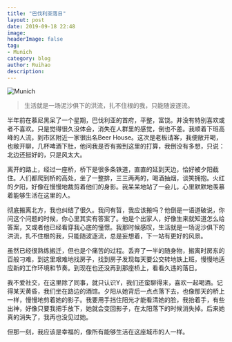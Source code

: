 ```yaml
---
title: "巴伐利亚落日"
layout: post
date: 2019-09-18 22:48
image: 
headerImage: false
tag:
- Munich
category: blog
author: Ruihao
description: 
---
```


![Munich](https://github.com/ruihqiu/ruihqiu.github.io/blob/master/assets/images/Munich.jpg?raw=true)



> 生活就是一场泥沙俱下的洪流，扎不住根的我，只能随波逐流。

<div class="breaker"></div>

半年前在慕尼黑呆了一个星期，巴伐利亚的首府，平整，富饶。并没有特别喜欢或者不喜欢。只是觉得很久没体会，消失在人群里的感觉，倒也不差。我顺着下班高峰的人流，到市区附近一家很出名Beer House。这次是老板请客，我便敞开喝，也敞开聊，几杯啤酒下肚，他问我是否有搬到这里的打算，我倒没有多想，只说：北边还挺好的，只是风太大。

离开的路上，经过一座桥，桥下是很多条铁道，直直的延到天边，恰好被夕阳截住。人们都爬到桥的高处，坐了一整排，三三两两的，喝酒抽烟，谈笑拥抱。火红的夕阳，好像在慢慢地裁剪着他们的身影。我呆呆地站了一会儿，心里默默地羡慕着能够生活在这里的人。

彻底搬离北方，我也纠结了很久。我问有晢，我应该搬吗？他倒是一语道破说，你问这个问题的时候，你心里其实有答案了。他是个出家人，好像生来就知道怎么给答案，又或者他已经看穿我心底的憧憬。我那时候感叹，生活就是一场泥沙俱下的洪流，扎不住根的我，只能随波逐流，总是妄想着，下一站有更好的风景。

虽然已经很熟练搬迁，但也是个痛苦的过程。丢弃了一半的随身物，搬离时房东的百般刁难，到这里艰难地找房子，找到房子发现每天要公交转地铁上班，慢慢地适应新的工作环境和节奏。到现在也还没再到那座桥上，看看久违的落日。

我不爱社交，在这里除了同事，就只认识Y，我们还蛮聊得来，喜欢一起喝酒。记得某天黄昏，我们坐在路边的酒馆。夕阳从她背后一点点落下去，也像那天的桥上一样，慢慢地剪着她的影子。我要用手挡住阳光才能看清她的脸，我抬着手，有些出神，好像只要我把手放下，她就会变回影子，在太阳落下的时候消失掉。后来她真的消失了，我再也没见过她。

但那一刻，我应该是幸福的，像所有能够生活在这座城市的人一样。

<div class="breaker"></div>